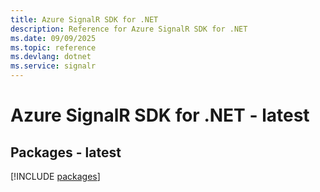 ```yaml
---
title: Azure SignalR SDK for .NET
description: Reference for Azure SignalR SDK for .NET
ms.date: 09/09/2025
ms.topic: reference
ms.devlang: dotnet
ms.service: signalr
---
```

# Azure SignalR SDK for .NET - latest
## Packages - latest
[!INCLUDE [packages](signalr-index.md)]